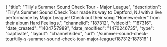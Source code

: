 {
    "title": "Tilly's Summer Sound Check Tour - Major League",
    "description": "Tilly's Summer Sound Check Tour made its way to Deptford, NJ with a live performance by Major League! Check out their song \"Homewrecker\" from their album Hard Feelings.",
    "channelid": "187312",
    "videoid": "187316",
    "date_created": "1404757989",
    "date_modified": "1470246735",
    "type": "captivate",
    "layout": "channelVideo",
    "url": "\/summer-sound-check-tour\/tilly-s-summer-sound-check-tour-major-league\/187312-187316"
}